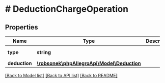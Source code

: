 # # DeductionChargeOperation

## Properties

Name | Type | Description | Notes
------------ | ------------- | ------------- | -------------
**type** | **string** |  | [optional] [default to 'DEDUCTION_CHARGE']
**deduction** | [**\robsonek\phpAllegroApi\Model\Deduction**](Deduction.md) |  |

[[Back to Model list]](../../README.md#models) [[Back to API list]](../../README.md#endpoints) [[Back to README]](../../README.md)
